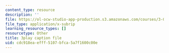 ```yaml
---
content_type: resource
description: ''
file: https://ol-ocw-studio-app-production.s3.amazonaws.com/courses/3-091sc-introduction-to-solid-state-chemistry-fall-2010/cdc918eaefff5107bfca5a7f1600c00e_Fg78tInX5Vg.vtt
file_type: application/x-subrip
learning_resource_types: []
resourcetype: Other
title: 3play caption file
uid: cdc918ea-efff-5107-bfca-5a7f1600c00e
---
```

